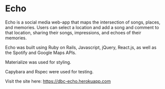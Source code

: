 # Echo
Echo is a social media web-app that maps the intersection of songs, places, and memories. Users can select a location and add a song and comment to that location, sharing their songs, impressions, and echoes of their memories.

Echo was built using Ruby on Rails, Javascript, jQuery, React.js, as well as the Spotify and Google Maps APIs.

Materialize was used for styling.

Capybara and Rspec were used for testing.

Visit the site here:
https://dbc-echo.herokuapp.com
